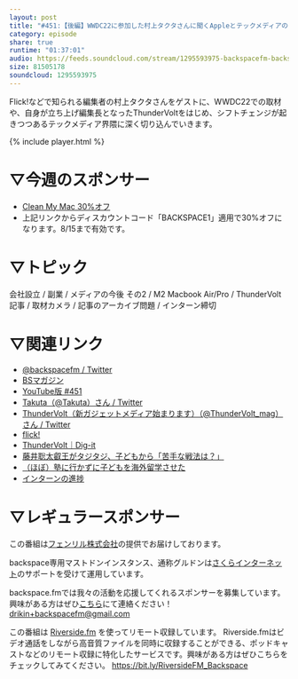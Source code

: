 ```yaml
---
layout: post
title: "#451:【後編】WWDC22に参加した村上タクタさんに聞くAppleとテックメディアのこれから"
category: episode
share: true
runtime: "01:37:01"
audio: https://feeds.soundcloud.com/stream/1295593975-backspacefm-backspacefm-451-2.mp3
size: 81505178
soundcloud: 1295593975
---
```


Flick!などで知られる編集者の村上タクタさんをゲストに、WWDC22での取材や、自身が立ち上げ編集長となったThunderVoltをはじめ、シフトチェンジが起きつつあるテックメディア界隈に深く切り込んでいきます。

{% include player.html %}

# ▽今週のスポンサー
* [Clean My Mac 30%オフ](http://bit.ly/37DOSWq)
* 上記リンクからディスカウントコード「BACKSPACE1」適用で30%オフになります。8/15まで有効です。
 
# ▽トピック
会社設立 / 副業 / メディアの今後 その2 / M2 Macbook Air/Pro / ThunderVolt記事 / 取材カメラ / 記事のアーカイブ問題 / インターン締切

# ▽関連リンク
* [@backspacefm / Twitter](https://twitter.com/backspacefm)
* [BSマガジン](https://backspace.fm/bsm/)
* [YouTube版 #451](https://backspace.fm/bsm451/)
* [Takuta（@Takuta）さん / Twitter](https://twitter.com/Takuta)
* [ThunderVolt（新ガジェットメディア始まります）（@ThunderVolt_mag）さん / Twitter](https://twitter.com/ThunderVolt_mag)
* [flick!](https://funq.jp/flick)
* [ThunderVolt｜Dig-it](https://dig-it.media/thundervolt/)
* [藤井聡太叡王がタジタジ、子どもから「苦手な戦法は？」](https://www.youtube.com/watch?v=mlRVrq4FsWc)
* [（ほぼ）塾に行かずに子どもを海外留学させた](https://www.beyondmag.jp/posts/463)
* [インターンの進捗](https://backspace.fm/backstage002/)


# ▽レギュラースポンサー
この番組は[フェンリル株式会社](https://www.fenrir-inc.com/jp/)の提供でお届けしております。

backspace専用マストドンインスタンス、通称グルドンは[さくらインターネット](https://www.sakura.ad.jp/)のサポートを受けて運用しています。

backspace.fmでは我々の活動を応援してくれるスポンサーを募集しています。興味がある方はぜひ[こちら](mailto:drikin+backspacefm@gmail.com)にて連絡ください！
drikin+backspacefm@gmail.com

この番組は [Riverside.fm](https://bit.ly/RiversideFM_Backspace) を使ってリモート収録しています。
Riverside.fmはビデオ通話をしながら高音質ファイルを同時に収録することができる、ポッドキャストなどのリモート収録に特化したサービスです。興味がある方はぜひこちらをチェックしてみてください。
https://bit.ly/RiversideFM_Backspace
